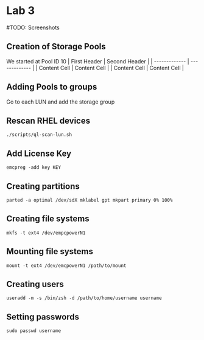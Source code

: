 
# Lab 3
#TODO: Screenshots
## Creation of Storage Pools
We started at Pool ID 10
| First Header  | Second Header |
| ------------- | ------------- |
| Content Cell  | Content Cell  |
| Content Cell  | Content Cell  |
## Adding Pools to groups
Go to each LUN and add the storage group
## Rescan RHEL devices
```
./scripts/ql-scan-lun.sh
```
## Add License Key
```
emcpreg -add key KEY
```
## Creating partitions
```
parted -a optimal /dev/sdX mklabel gpt mkpart primary 0% 100%
```
## Creating file systems
```
mkfs -t ext4 /dev/empcpowerN1
```
## Mounting file systems
```
mount -t ext4 /dev/emcpowerN1 /path/to/mount
```
## Creating users
```
useradd -m -s /bin/zsh -d /path/to/home/username username
```
## Setting passwords
```
sudo passwd username
```
